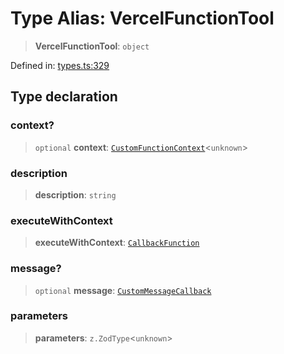 # Type Alias: VercelFunctionTool

> **VercelFunctionTool**: `object`

Defined in: [types.ts:329](https://github.com/GeoDaCenter/openassistant/blob/a1f850931f3d8289e0a4c297ef4b317a2f84235b/packages/core/src/types.ts#L329)

## Type declaration

### context?

> `optional` **context**: [`CustomFunctionContext`](CustomFunctionContext.md)\<`unknown`\>

### description

> **description**: `string`

### executeWithContext

> **executeWithContext**: [`CallbackFunction`](CallbackFunction.md)

### message?

> `optional` **message**: [`CustomMessageCallback`](CustomMessageCallback.md)

### parameters

> **parameters**: `z.ZodType`\<`unknown`\>
